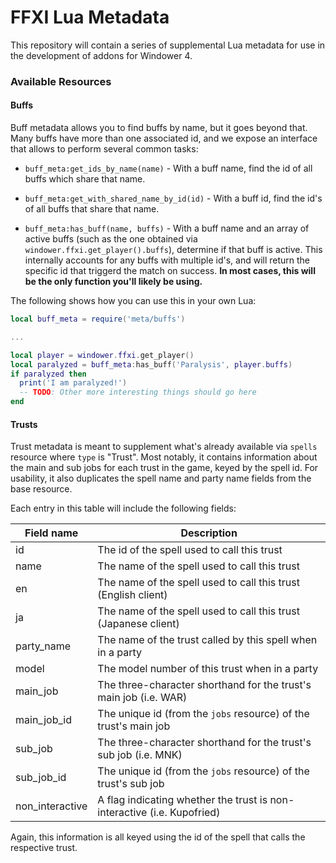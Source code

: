 # FFXI Lua Metadata

This repository will contain a series of supplemental Lua metadata for use in the development of addons for Windower 4.

### Available Resources

#### Buffs

Buff metadata allows you to find buffs by name, but it goes beyond that. Many buffs have more than one associated id, and we expose an interface that allows to perform several common tasks:



- `buff_meta:get_ids_by_name(name)` - With a buff name, find the id of all buffs which share that name.

- `buff_meta:get_with_shared_name_by_id(id)` - With a buff id, find the id's of all buffs that share that name.

- `buff_meta:has_buff(name, buffs)` - With a buff name and an array of active buffs (such as the one obtained via `windower.ffxi.get_player().buffs`), determine if that buff is active. This internally accounts for any buffs with multiple id's, and will return the specific id that triggerd the match on success. **In most cases, this will be the only function you'll likely be using.**



The following shows how you can use this in your own Lua:

```lua
local buff_meta = require('meta/buffs')

...

local player = windower.ffxi.get_player()
local paralyzed = buff_meta:has_buff('Paralysis', player.buffs)
if paralyzed then
  print('I am paralyzed!')
  -- TODO: Other more interesting things should go here
end
```



#### Trusts

Trust metadata is meant to supplement what's already available via `spells` resource where `type` is "Trust". Most notably, it contains information about the main and sub jobs for each trust in the game, keyed by the spell id. For usability, it also duplicates the spell name and party name fields from the base resource.

Each entry in this table will include the following fields:

| Field name      | Description                                                             |
| --------------- | ----------------------------------------------------------------------- |
| id              | The id of the spell used to call this trust                             |
| name            | The name of the spell used to call this trust                           |
| en              | The name of the spell used to call this trust (English client)          |
| ja              | The name of the spell used to call this trust (Japanese client)         |
| party_name      | The name of the trust called by this spell when in a party              |
| model           | The model number of this trust when in a party                          |
| main_job        | The three-character shorthand for the trust's main job (i.e. WAR)       |
| main_job_id     | The unique id (from the `jobs` resource) of the trust's main job        |
| sub_job         | The three-character shorthand for the trust's sub job (i.e. MNK)        |
| sub_job_id      | The unique id (from the `jobs` resource) of the trust's sub job         |
| non_interactive | A flag indicating whether the trust is non-interactive (i.e. Kupofried) |

Again, this information is all keyed using the id of the spell that calls the respective trust.